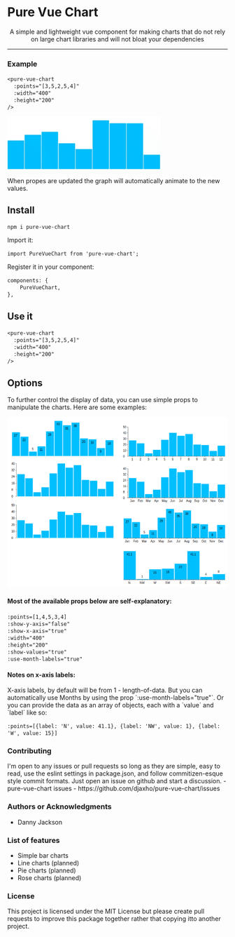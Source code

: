 <p align="center">
  <h1>Pure Vue Chart</h1>
</p>
<p align="center">
    A simple and lightweight vue component for making charts that do not rely on large chart libraries and will not bloat your dependencies
</p>
<hr/>

<h3>Example</h3>

```
<pure-vue-chart
  :points="[3,5,2,5,4]"
  :width="400"
  :height="200"
/>
```

<img src="src/assets/charts.gif" alt="charts" width="350"/>

<p>When propes are updated the graph will automatically animate to the new values.</p>

## Install
```
npm i pure-vue-chart
```
Import it:
```
import PureVueChart from 'pure-vue-chart';
```
Register it in your component:
```
components: {
    PureVueChart,
},
```
## Use it
```
<pure-vue-chart
  :points="[3,5,2,5,4]"
  :width="400"
  :height="200"
/>
```
## Options
<p>To further control the display of data, you can use simple props to manipulate the charts. Here are some examples:</p>

![](src/assets/chart-examples.png)

#### Most of the available props below are self-explanatory:
```
:points=[1,4,5,3,4]
:show-y-axis="false"
:show-x-axis="true"
:width="400"
:height="200"
:show-values="true"
:use-month-labels="true"
```

#### Notes on x-axis labels:
<p>
X-axis labels, by default will be from 1 - length-of-data.
But you can automatically use Months by using the prop `:use-month-labels="true"`.
Or you can provide the data as an array of objects, each with a `value` and `label` like so:
</p>

```
:points=[{label: 'N', value: 41.1}, {label: 'NW', value: 1}, {label: 'W', value: 15}]
```

<h3>Contributing</h3>
I'm open to any issues or pull requests so long as
they are simple, easy to read, use the eslint settings in package.json, 
and follow commitizen-esque style commit formats. Just open an issue on github and start a discussion.
- pure-vue-chart issues - https://github.com/djaxho/pure-vue-chart/issues

<h3>Authors or Acknowledgments</h3>
<ul>
  <li>Danny Jackson</li>
</ul>

<h3> List of features </h3>
<ul>
  <li>Simple bar charts</li>
  <li>Line charts (planned)</li>
  <li>Pie charts (planned)</li>
  <li>Rose charts (planned)</li>
</ul>

<h3>License</h3>

This project is licensed under the MIT License but please create pull requests to improve this package together rather that copying itto another project.
